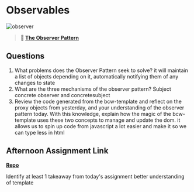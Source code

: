 # Observables

![observer](https://bcw.blob.core.windows.net/public/img/journals/8014045611652045)

> **📖 [The Observer Pattern](https://codeworksacademy.com/fs-student-guide/resources/wk3/04-Observer-Pattern)**

## Questions

1. What problems does the Observer Pattern seek to solve?
it will maintain a list of objects depending on it, automatically notifying them of any changes to state
2. What are the three mechanisms of the observer pattern?
Subject concrete observer and concretesubject 
3. Review the code generated from the bcw-template and reflect on the proxy objects from yesterday, and your understanding of the observer pattern today. With this knowledge, explain how the magic of the bcw-template uses these two concepts to manage and update the dom.
it allows us to spin up code from javascript a lot easier and make it so we can type less in html 
## Afternoon Assignment Link

**[Repo](https://github.com/JacobNeitzell/<ASSIGNMENT_REPO>)**

Identify at least 1 takeaway from today's assignment
better understanding of template 
